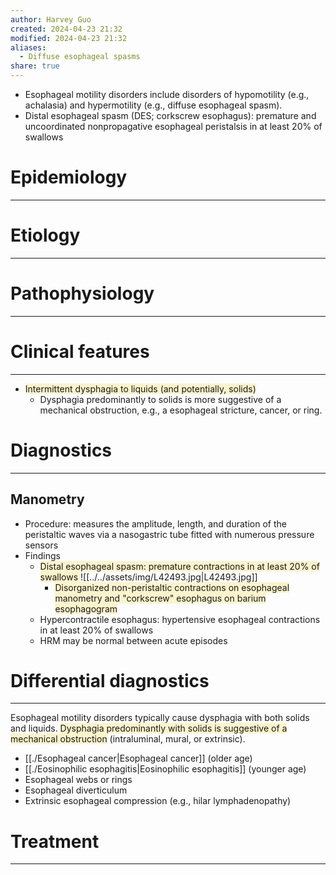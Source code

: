 ```yaml
---
author: Harvey Guo
created: 2024-04-23 21:32
modified: 2024-04-23 21:32
aliases:
  - Diffuse esophageal spasms
share: true
---
```

- Esophageal motility disorders include disorders of hypomotility (e.g., achalasia) and hypermotility (e.g., diffuse esophageal spasm).
- Distal esophageal spasm (DES; corkscrew esophagus): premature and uncoordinated nonpropagative esophageal peristalsis in at least 20% of swallows
# Epidemiology
---


# Etiology
---


# Pathophysiology
---


# Clinical features
---
- <span style="background:rgba(240, 200, 0, 0.2)">Intermittent dysphagia to liquids (and potentially, solids)</span>
	- Dysphagia predominantly to solids is more suggestive of a mechanical obstruction, e.g., a esophageal stricture, cancer, or ring.

# Diagnostics
---
## Manometry
- Procedure: measures the amplitude, length, and duration of the peristaltic waves via a nasogastric tube fitted with numerous pressure sensors 
- Findings
	- <span style="background:rgba(240, 200, 0, 0.2)">Distal esophageal spasm: premature contractions in at least 20% of swallows </span>![[../../assets/img/L42493.jpg|L42493.jpg]]
		- <span style="background:rgba(240, 200, 0, 0.2)">Disorganized non-peristaltic contractions on esophageal manometry and "corkscrew" esophagus on barium esophagogram</span>
	- Hypercontractile esophagus: hypertensive esophageal contractions in at least 20% of swallows 
	- HRM may be normal between acute episodes
# Differential diagnostics
---
Esophageal motility disorders typically cause dysphagia with both solids and liquids. <span style="background:rgba(240, 200, 0, 0.2)">Dysphagia predominantly with solids is suggestive of a mechanical obstruction</span> (intraluminal, mural, or extrinsic).
- [[./Esophageal cancer|Esophageal cancer]] (older age)
- [[./Eosinophilic esophagitis|Eosinophilic esophagitis]] (younger age)
- Esophageal webs or rings 
- Esophageal diverticulum
- Extrinsic esophageal compression (e.g., hilar lymphadenopathy)
# Treatment
---

